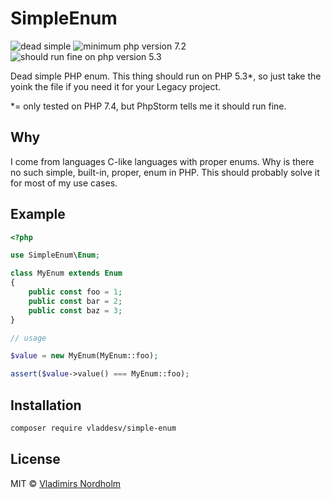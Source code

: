 # SimpleEnum
![dead simple](https://img.shields.io/badge/dead-simple-111)
![minimum php version 7.2](https://img.shields.io/badge/php-^7.2-8892BF)
![should run fine on php version 5.3](https://img.shields.io/badge/php-^5.3%20*-yellow)

Dead simple PHP enum. This thing should run on PHP 5.3*, so just take the yoink the file if you need it for your Legacy project.

*= only tested on PHP 7.4, but PhpStorm tells me it should run fine.

## Why
I come from languages C-like languages with proper enums. Why is there no such simple, built-in, proper, enum in PHP. This should probably solve it for most of my use cases.

## Example

```php
<?php

use SimpleEnum\Enum;

class MyEnum extends Enum
{
    public const foo = 1;
    public const bar = 2;
    public const baz = 3;
}

// usage

$value = new MyEnum(MyEnum::foo);

assert($value->value() === MyEnum::foo);

```

## Installation

```sh
composer require vladdesv/simple-enum
```

## License
MIT © [Vladimirs Nordholm](https://github.com/vladdeSV)

